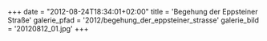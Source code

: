 +++
date = "2012-08-24T18:34:01+02:00"
title = 'Begehung der Eppsteiner Straße'
galerie_pfad = '2012/begehung_der_eppsteiner_strasse'
galerie_bild = '20120812_01.jpg'
+++

      